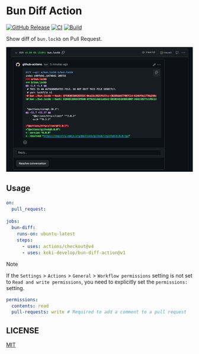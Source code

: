 # Bun Diff Action

[![GitHub Release](https://img.shields.io/github/v/release/koki-develop/bun-diff-action)](https://github.com/koki-develop/bun-diff-action/releases/latest)
[![CI](https://img.shields.io/github/actions/workflow/status/koki-develop/bun-diff-action/ci.yml?branch=main&logo=github&style=flat&label=ci)](https://github.com/koki-develop/bun-diff-action/actions/workflows/ci.yml)
[![Build](https://img.shields.io/github/actions/workflow/status/koki-develop/bun-diff-action/build.yml?branch=main&logo=github&style=flat&label=build)](https://github.com/koki-develop/bun-diff-action/actions/workflows/build.yml)

Show diff of `bun.lockb` on Pull Request.

![](./assets/screenshot.png)

## Usage

```yaml
on:
  pull_request:

jobs:
  bun-diff:
    runs-on: ubuntu-latest
    steps:
      - uses: actions/checkout@v4
      - uses: koki-develop/bun-diff-action@v1
```

> [!NOTE]
> If the `Settings` > `Actions` > `General` > `Workflow permissions` setting is not set to `Read and write permissions`, you need to explicitly set the `permissions:` setting.
> ```yaml
> permissions:
>   contents: read
>   pull-requests: write # Required to add a comment to a pull request
> ```


## LICENSE

[MIT](./LICENSE)
